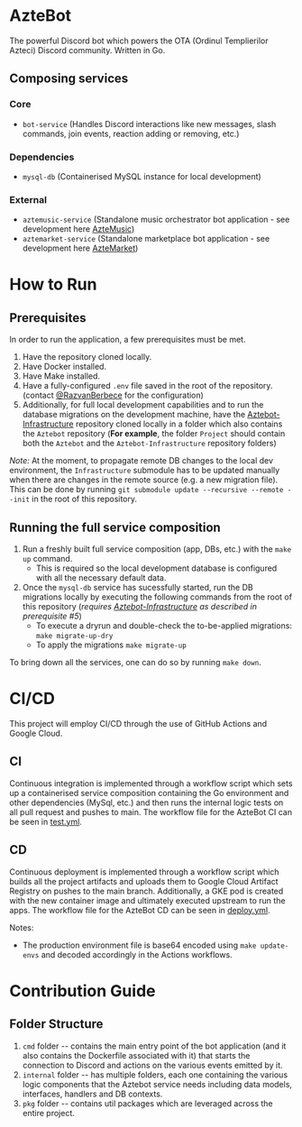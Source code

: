 # AzteBot
The powerful Discord bot which powers the OTA (Ordinul Templierilor Azteci) Discord community. Written in Go.

## Composing services
### Core
- `bot-service` (Handles Discord interactions like new messages, slash commands, join events, reaction adding or removing, etc.)
### Dependencies
- `mysql-db` (Containerised MySQL instance for local development)

### External
- `aztemusic-service` (Standalone music orchestrator bot application - see development here [AzteMusic](https://github.com/AzteBot-Developments/AzteMusic))
- `aztemarket-service` (Standalone marketplace bot application - see development here [AzteMarket](https://github.com/AzteBot-Developments/AzteMarket))

# How to Run
## Prerequisites
In order to run the application, a few prerequisites must be met.
1. Have the repository cloned locally.
2. Have Docker installed.
3. Have Make installed.
4. Have a fully-configured `.env` file saved in the root of the repository. (contact [@RazvanBerbece](https://github.com/RazvanBerbece) for the configuration)
5. Additionally, for full local development capabilities and to run the database migrations on the development machine, have the [Aztebot-Infrastructure](https://github.com/RazvanBerbece/Aztebot-Infrastructure) repository cloned locally in a folder which also contains the `Aztebot` repository (**For example**, the folder `Project` should contain both the `Aztebot` and the `Aztebot-Infrastructure` repository folders) 

_Note:_ At the moment, to propagate remote DB changes to the local dev environment, the `Infrastructure` submodule has to be updated manually when there are changes in the remote source (e.g. a new migration file). This can be done by running `git submodule update --recursive --remote --init` in the root of this repository.

## Running the full service composition
1. Run a freshly built full service composition (app, DBs, etc.) with the `make up` command.
    - This is required so the local development database is configured with all the necessary default data.   
2. Once the `mysql-db` service has sucessfully started, run the DB migrations locally by executing the following commands from the root of this repository (_requires [Aztebot-Infrastructure](https://github.com/RazvanBerbece/Aztebot-Infrastructure) as described in prerequisite #5_)
    - To execute a dryrun and double-check the to-be-applied migrations: `make migrate-up-dry` 
    - To apply the migrations `make migrate-up`

To bring down all the services, one can do so by running `make down`.

# CI/CD
This project will employ CI/CD through the use of GitHub Actions and Google Cloud. 

## CI
Continuous integration is implemented through a workflow script which sets up a containerised service composition containing the Go environment and other dependencies (MySql, etc.) and then runs the internal logic tests on all pull request and pushes to main. The workflow file for the AzteBot CI can be seen in [test.yml](.github/workflows/test.yml).

## CD
Continuous deployment is implemented through a workflow script which builds all the project artifacts and uploads them to Google Cloud Artifact Registry on pushes to the main branch. Additionally, a GKE pod is created with the new container image and ultimately executed upstream to run the apps. The workflow file for the AzteBot CD can be seen in [deploy.yml](.github/workflows/deploy.yml).

Notes:
- The production environment file is base64 encoded using `make update-envs` and decoded accordingly in the Actions workflows.

# Contribution Guide
## Folder Structure
1. `cmd` folder -- contains the main entry point of the bot application (and it also contains the Dockerfile associated with it) that starts the connection to Discord and actions on the various events emitted by it.
2. `internal` folder -- has multiple folders, each one containing the various logic components that the Aztebot service needs including data models, interfaces, handlers and DB contexts.
3. `pkg` folder -- contains util packages which are leveraged across the entire project.
